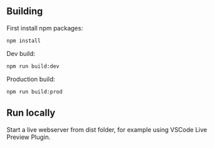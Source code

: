 ## Building
First install npm packages:
~~~
npm install
~~~

Dev build:
~~~
npm run build:dev
~~~

Production build:
~~~
npm run build:prod
~~~

## Run locally

Start a live webserver from dist folder, for example using VSCode Live Preview Plugin.
